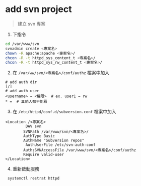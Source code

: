 # add svn project

> 建立 svn 專案

1. 下指令
  ```sh
  cd /var/www/svn
  svnadmin create <專案名>
  chown -R apache:apache <專案名>/
  chcon -R -t httpd_sys_content_t <專案名>/
  chcon -R -t httpd_sys_rw_content_t <專案名>/
  ```

2. 在 `/var/ww/svn/<專案名>/conf/authz` 檔案中加入
  ```
  # add auth dir
  [/]
  # add auth user
  <username> = <權限>  # ex. user1 = rw
  * =  # 其他人都不能看
  ```

3. 在 `/etc/httpd/conf.d/subversion.conf` 檔案中加入
  ```
  <Location /<專案名>
          DAV svn
          SVNPath /var/www/svn/<專案名>/
          AuthType Basic
          AuthName "Subversion repos"
          AuthUserFile /etc/svn-auth-conf
          AuthzSVNAccessFile /var/www/svn/<專案名>/conf/authz
          Require valid-user
  </Location>
  ```

4. 重新啟動服務
  ```sh
  systemctl restrat httpd
  ```
